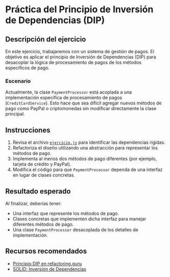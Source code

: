 # Práctica del Principio de Inversión de Dependencias (DIP)

## Descripción del ejercicio

En este ejercicio, trabajaremos con un sistema de gestión de pagos. El objetivo es aplicar el principio de Inversión de Dependencias (DIP) para desacoplar la lógica de procesamiento de pagos de los métodos específicos de pago.

### Escenario

Actualmente, la clase `PaymentProcessor` está acoplada a una implementación específica de procesamiento de pagos (`CreditCardService`). Esto hace que sea difícil agregar nuevos métodos de pago como PayPal o criptomonedas sin modificar directamente la clase principal.

## Instrucciones

1. Revisa el archivo [`ejercicio.js`](ejercicio.js) para identificar las dependencias rígidas.
2. Refactoriza el diseño utilizando una abstracción para representar los métodos de pago.
3. Implementa al menos dos métodos de pago diferentes (por ejemplo, tarjeta de crédito y PayPal).
4. Modifica el código para que `PaymentProcessor` dependa de una interfaz en lugar de clases concretas.

## Resultado esperado

Al finalizar, deberías tener:

- Una interfaz que represente los métodos de pago.
- Clases concretas que implementen dicha interfaz para manejar diferentes métodos de pago.
- Una clase `PaymentProcessor` desacoplada de los detalles de implementación.

## Recursos recomendados

- [Principio DIP en refactoring.guru](https://refactoring.guru/es/design-patterns)
- [SOLID: Inversión de Dependencias](https://en.wikipedia.org/wiki/Dependency_inversion_principle)

